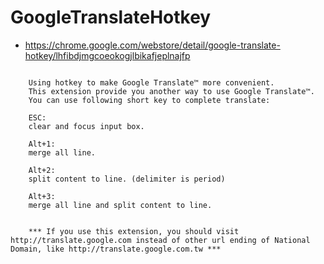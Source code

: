 GoogleTranslateHotkey
=====================

* https://chrome.google.com/webstore/detail/google-translate-hotkey/lhfibdjmgcoeokogjlbikafjeplnajfp

```

	Using hotkey to make Google Translate™ more convenient.
	This extension provide you another way to use Google Translate™. 
	You can use following short key to complete translate:
	
	ESC:
	clear and focus input box.
	
	Alt+1:
	merge all line.
	
	Alt+2:
	split content to line. (delimiter is period)
	
	Alt+3:
	merge all line and split content to line. 
	
	
	*** If you use this extension, you should visit http://translate.google.com instead of other url ending of National Domain, like http://translate.google.com.tw ***

```